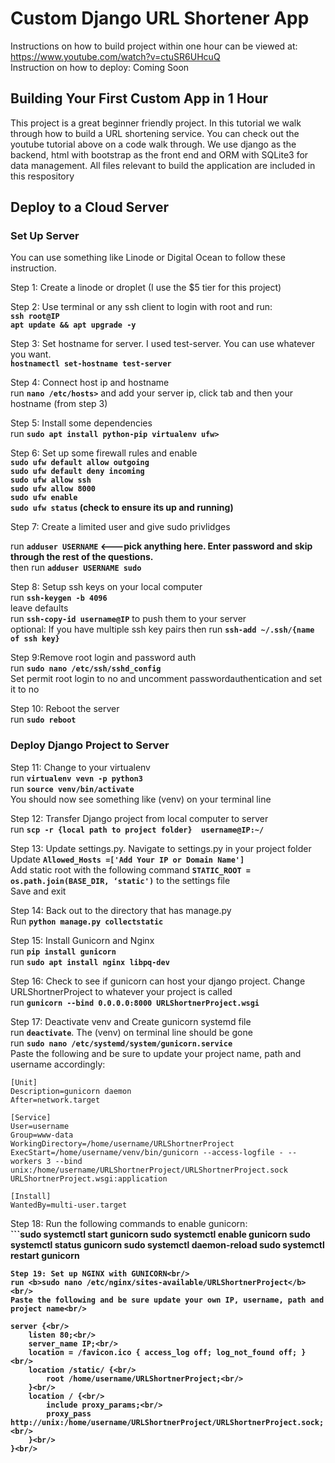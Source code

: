 # Custom Django URL Shortener App
Instructions on how to build project within one hour can be viewed at: https://www.youtube.com/watch?v=ctuSR6UHcuQ
<br/>Instruction on how to deploy: Coming Soon

## Building Your First Custom App in 1 Hour

This project is a great beginner friendly project. In this tutorial we walk through how to build a URL shortening service. You can check out the youtube tutorial above on a code walk through. We use django as the backend, html with bootstrap as the front end and ORM with SQLite3 for data management. All files relevant to build the application are included in this respository

## Deploy to a Cloud Server

### Set Up Server

You can use something like Linode or Digital Ocean to follow these instruction.

Step 1: Create a linode or droplet (I use the $5 tier for this project)

Step 2: Use terminal or any ssh client to login with root and run:<br/>
<b>```ssh root@IP```</b><br/><b>```apt update && apt upgrade -y```</b>

Step 3: Set hostname for server. I used test-server. You can use whatever you want.
<br/><b>```hostnamectl set-hostname test-server```</b>

Step 4: Connect host ip and hostname
<br/>run <b>```nano /etc/hosts>```</b> and add your server ip, click tab and then your hostname (from step 3)

Step 5: Install some dependencies
<br/>run <b>```sudo apt install python-pip virtualenv ufw>```</b>

Step 6: Set up some firewall rules and enable<br/>
<b>
```sudo ufw default allow outgoing```<br/>
```sudo ufw default deny incoming```<br/>
```sudo ufw allow ssh```<br/>
```sudo ufw allow 8000```<br/>
```sudo ufw enable```<br/>
```sudo ufw status``` (check to ensure its up and running)</b><br/>

Step 7: Create a limited user and give sudo privlidges<br/>

run <b> ```adduser USERNAME``` <---pick anything here. Enter password and skip through the rest of the questions.</b><br/>
then run <b> ```adduser USERNAME sudo```</b>

Step 8: Setup ssh keys on your local computer<br/>
run <b>```ssh-keygen -b 4096```</b><br/> leave defaults<br/>
run <b>```ssh-copy-id username@IP```</b> to push them to your server<br/>
optional: If you have multiple ssh key pairs then run <b> ```ssh-add ~/.ssh/{name of ssh key}``` </b>

Step 9:Remove root login and password auth<br/>
run <b>```sudo nano /etc/ssh/sshd_config```</b><br/>
Set permit root login to no and uncomment passwordauthentication and set it to no<br/>

Step 10: Reboot the server<br/>
run <b>```sudo reboot```</b>

### Deploy Django Project to Server

Step 11: Change to your virtualenv<br/>
run <b>```virtualenv vevn -p python3```</b><br/>
run <b>```source venv/bin/activate```</b><br/>
You should now see something like (venv) on your terminal line

Step 12: Transfer Django project from local computer to server<br/>
run <b>```scp -r {local path to project folder}  username@IP:~/```</b>

Step 13: Update settings.py. Navigate to settings.py in your project folder <br/>
Update <b>```Allowed_Hosts =['Add Your IP or Domain Name']```</b><br/>
Add static root with the following command <b>```STATIC_ROOT = os.path.join(BASE_DIR, ‘static')```</b> to the settings file<br/>
Save and exit

Step 14: Back out to the directory that has manage.py<br/>
Run <b>```python manage.py collectstatic```</b>

Step 15: Install Gunicorn and Nginx<br/>
run <b> ```pip install gunicorn```</b><br/>
run <b> ```sudo apt install nginx libpq-dev```</b>

Step 16: Check to see if gunicorn can host your django project. Change URLShortnerProject to whatever your project is called<br/>
run <b>```gunicorn --bind 0.0.0.0:8000 URLShortnerProject.wsgi```</b>

Step 17: Deactivate venv and Create gunicorn systemd file<br/>
run <b>```deactivate```</b>. The (venv) on terminal line should be gone<br/>
run <b> ```sudo nano /etc/systemd/system/gunicorn.service```</b><br/>
Paste the following and be sure to update your project name, path and username accordingly:<br/>
```
[Unit]
Description=gunicorn daemon
After=network.target

[Service]
User=username
Group=www-data
WorkingDirectory=/home/username/URLShortnerProject
ExecStart=/home/username/venv/bin/gunicorn --access-logfile - --workers 3 --bind unix:/home/username/URLShortnerProject/URLShortnerProject.sock URLShortnerProject.wsgi:application

[Install]
WantedBy=multi-user.target
```

Step 18: Run the following commands to enable gunicorn:<br/>
<b>```sudo systemctl start gunicorn
    sudo systemctl enable gunicorn
    sudo systemctl status gunicorn
    sudo systemctl daemon-reload
    sudo systemctl restart gunicorn
```</b>
Step 19: Set up NGINX with GUNICORN<br/>
run <b>sudo nano /etc/nginx/sites-available/URLShortnerProject</b><br/>
Paste the following and be sure update your own IP, username, path and project name<br/>

```
    server {<br/>
        listen 80;<br/>
        server_name IP;<br/>
        location = /favicon.ico { access_log off; log_not_found off; }<br/>
        location /static/ {<br/>
            root /home/username/URLShortnerProject;<br/>
        }<br/>
        location / {<br/>
            include proxy_params;<br/>
            proxy_pass http://unix:/home/username/URLShortnerProject/URLShortnerProject.sock;<br/>
        }<br/>
    }<br/>
```

